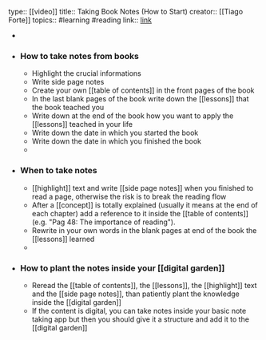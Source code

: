 type:: [[video]] 
title:: Taking Book Notes (How to Start)
creator:: [[Tiago Forte]] 
topics:: #learning #reading
link:: [link](https://www.youtube.com/watch?v=fES9ZrLXY9s&ab_channel=TiagoForte)

-
- ### How to take notes from books
	- Highlight the crucial informations
	- Write side page notes
	- Create your own [[table of contents]] in the front pages of the book
	- In the last blank pages of the book write down the [[lessons]] that the book teached you
	- Write down at the end of the book how you want to apply the [[lessons]] teached in your life
	- Write down the date in which you started the book
	- Write down the date in which you finished the book
	-
- ### When to take notes
	- [[highlight]] text and write [[side page notes]] when you finished to read a page, otherwise the risk is to break the reading flow
	- After a [[concept]] is totally explained (usually it means at the end of each chapter) add a reference to it inside the [[table of contents]] (e.g. "Pag 48: The importance of reading").
	- Rewrite in your own words in the blank pages at end of the book the [[lessons]] learned
	-
- ### How to plant the notes inside your [[digital garden]]
	- Reread the [[table of contents]], the [[lessons]], the [[highlight]] text and the [[side page notes]], than patiently plant the knowledge inside the [[digital garden]]
	- If the content is digital, you can take notes inside your basic note taking app but then you should give it a structure and add it to the [[digital garden]]